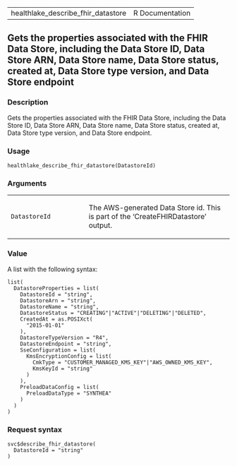 <table style="width: 100%;">
<tbody>
<tr class="odd">
<td>healthlake_describe_fhir_datastore</td>
<td style="text-align: right;">R Documentation</td>
</tr>
</tbody>
</table>

## Gets the properties associated with the FHIR Data Store, including the Data Store ID, Data Store ARN, Data Store name, Data Store status, created at, Data Store type version, and Data Store endpoint

### Description

Gets the properties associated with the FHIR Data Store, including the
Data Store ID, Data Store ARN, Data Store name, Data Store status,
created at, Data Store type version, and Data Store endpoint.

### Usage

    healthlake_describe_fhir_datastore(DatastoreId)

### Arguments

<table>
<colgroup>
<col style="width: 35%" />
<col style="width: 65%" />
</colgroup>
<tbody>
<tr class="odd">
<td><code
id="healthlake_describe_fhir_datastore_:_DatastoreId">DatastoreId</code></td>
<td><p>The AWS-generated Data Store id. This is part of the
‘CreateFHIRDatastore’ output.</p></td>
</tr>
</tbody>
</table>

### Value

A list with the following syntax:

    list(
      DatastoreProperties = list(
        DatastoreId = "string",
        DatastoreArn = "string",
        DatastoreName = "string",
        DatastoreStatus = "CREATING"|"ACTIVE"|"DELETING"|"DELETED",
        CreatedAt = as.POSIXct(
          "2015-01-01"
        ),
        DatastoreTypeVersion = "R4",
        DatastoreEndpoint = "string",
        SseConfiguration = list(
          KmsEncryptionConfig = list(
            CmkType = "CUSTOMER_MANAGED_KMS_KEY"|"AWS_OWNED_KMS_KEY",
            KmsKeyId = "string"
          )
        ),
        PreloadDataConfig = list(
          PreloadDataType = "SYNTHEA"
        )
      )
    )

### Request syntax

    svc$describe_fhir_datastore(
      DatastoreId = "string"
    )
